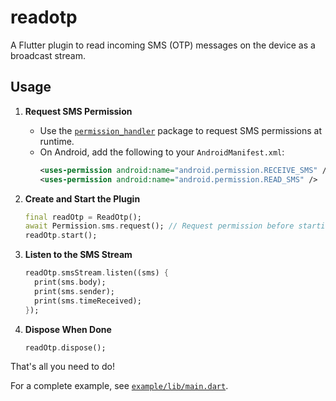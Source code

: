 # readotp

A Flutter plugin to read incoming SMS (OTP) messages on the device as a broadcast stream.

## Usage

1. **Request SMS Permission**
   - Use the [`permission_handler`](https://pub.dev/packages/permission_handler) package to request SMS permissions at runtime.
   - On Android, add the following to your `AndroidManifest.xml`:
     ```xml
     <uses-permission android:name="android.permission.RECEIVE_SMS" />
     <uses-permission android:name="android.permission.READ_SMS" />
     ```

2. **Create and Start the Plugin**
   ```dart
   final readOtp = ReadOtp();
   await Permission.sms.request(); // Request permission before starting
   readOtp.start();
   ```

3. **Listen to the SMS Stream**
   ```dart
   readOtp.smsStream.listen((sms) {
     print(sms.body);
     print(sms.sender);
     print(sms.timeReceived);
   });
   ```

4. **Dispose When Done**
   ```dart
   readOtp.dispose();
   ```

That's all you need to do!

For a complete example, see [`example/lib/main.dart`](example/lib/main.dart).
